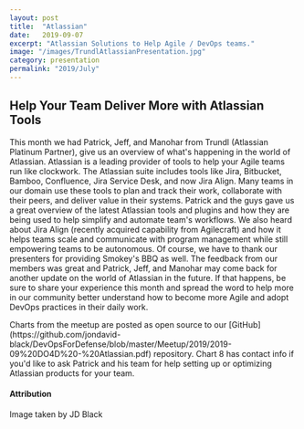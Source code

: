 ```yaml
---
layout: post
title:  "Atlassian"
date:   2019-09-07
excerpt: "Atlassian Solutions to Help Agile / DevOps teams."
image: "/images/TrundlAtlassianPresentation.jpg"
category: presentation
permalink: "2019/July"
---
```


## Help Your Team Deliver More with Atlassian Tools
This month we had Patrick, Jeff, and Manohar from Trundl (Atlassian Platinum Partner), give us an overview of what's happening in the world of Atlassian.  Atlassian is a leading provider of tools to help your Agile teams run like clockwork.  The Atlassian suite includes tools like Jira, Bitbucket, Bamboo, Confluence, Jira Service Desk, and now Jira Align.  Many teams in our domain use these tools to plan and track their work, collaborate with their peers, and deliver value in their systems.  Patrick and the guys gave us a great overview of the latest Atlassian tools and plugins and how they are being used to help simplify and automate team's workflows.  We also heard about Jira Align (recently acquired capability from Agilecraft) and how it helps teams scale and communicate with program management while still empowering teams to be autonomous.  Of course, we have to thank our presenters for providing Smokey's BBQ as well.  The feedback from our members was great and Patrick, Jeff, and Manohar may come back for another update on the world of Atlassian in the future.  If that happens, be sure to share your experience this month and spread the word to help more in our community better understand how to become more Agile and adopt DevOps practices in their daily work.

<div class="box" markdown="1">
Charts from the meetup are posted as open source to our [GitHub](https://github.com/jondavid-black/DevOpsForDefense/blob/master/Meetup/2019/2019-09%20DO4D%20-%20Atlassian.pdf) repository.  Chart 8 has contact info if you'd like to ask Patrick and his team for help setting up or optimizing Atlassian products for your team.
</div>

#### Attribution

Image taken by JD Black